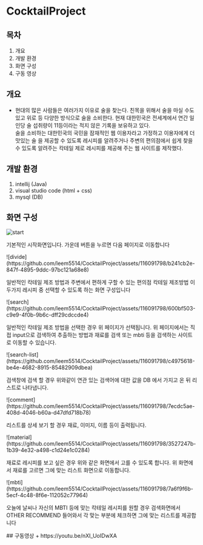# CocktailProject

## 목차
1. 개요
2. 개발 환경
3. 화면 구성
4. 구동 영상

## 개요
 + 현대의 많은 사람들은 여러가지 이유로 술을 찾는다. 친목을 위해서 술을 마실 수도 있고 위로 등 다양한 방식으로 술을 소비한다. 현재 대한민국은 전세계에서 연간 일인당 술 섭취량이 11등이라는 적지 않은 기록을 보유하고 있다.</br>
   술을 소비하는 대한민국의 국민을 잠재적인 웹 이용자라고 가정하고 이용자에게 더 맛있는 술 을 제공할 수 있도록 레시피를 알려주거나 주변의 편의점에서 쉽게 찾을 수 있도록 알려주는 칵테일 제로 레시피를 제공해 주는 웹 사이트를 제작했다.

## 개발 환경
1. intellij (Java)
2. visual studio code (html + css)
3. mysql (DB)

## 화면 구성
![start](https://github.com/leem5514/CocktailProject/assets/116091798/48b24d5c-d1d1-47fc-b14f-51faad118242)
<p> 기본적인 시작화면입니다. 가운데 버튼을 누르면 다음 페이지로 이동합니다</p>
![divide](https://github.com/leem5514/CocktailProject/assets/116091798/b241cb2e-847f-4895-9ddc-97bc121a68e8)
<p> 일반적인 칵테일 제조 방법과 주변에서 편하게 구할 수 있는 편의점 칵테일 제조방법 이 두가지 레시피 중 선택할 수 있도록 하는 화면 구성입니다</p>
![search](https://github.com/leem5514/CocktailProject/assets/116091798/600bf503-c9e9-4f0b-9b6c-dff29cdccde4)
<p> 일반적인 칵테일 제조 방법을 선택한 경우 위 페이지가 선택됩니다. 위 페이지에서는 직접 input으로 검색하여 추출하는 방법과 재료를 검색 또는 mbti 등을 검색하는 사이트로 이동할 수 있습니다.</p>
![search-list](https://github.com/leem5514/CocktailProject/assets/116091798/c4975618-be4e-4682-8915-85482909dbea)
<p> 검색창에 검색 할 경우 위와같이 연관 있는 검색어에 대한 값을 DB 에서 가지고 온 뒤 리스트로 나타냅니다.</p>
![comment](https://github.com/leem5514/CocktailProject/assets/116091798/7ecdc5ae-408d-4046-b60a-d47dfd718b78)
<P> 리스트를 상세 보기 할 경우 재료, 이미지, 이름 등이 출력됩니다.</P>
![material](https://github.com/leem5514/CocktailProject/assets/116091798/3527247b-1b39-4e32-a498-c1d24e1c0284)
<P> 재료로 레시피를 보고 싶은 경우 위와 같은 화면에서 고를 수 있도록 합니다. 위 화면에서 재료를 고르면 그에 맞는 리스트 화면으로 이동합니다.</P>
![mbti](https://github.com/leem5514/CocktailProject/assets/116091798/7a6f9f6b-5ecf-4c48-8f6e-112052c77964)
<P> 오늘에 날씨나 자신의 MBTI 등에 맞는 칵테일 레시피를 원할 경우 검색화면에서 OTHER RECOMMEND 들어와서 각 맞는 부분에 체크하면 그에 맞는 리스트를 제공합니다</P>
## 구동영상
+ https://youtu.be/nXI_UoIDwXA
   
